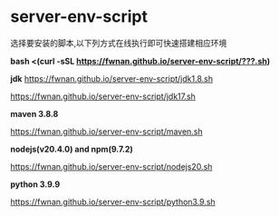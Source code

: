 # server-env-script
选择要安装的脚本,以下列方式在线执行即可快速搭建相应环境

**bash <(curl -sSL https://fwnan.github.io/server-env-script/???.sh)**

**jdk**
https://fwnan.github.io/server-env-script/jdk1.8.sh

https://fwnan.github.io/server-env-script/jdk17.sh

**maven 3.8.8**

https://fwnan.github.io/server-env-script/maven.sh

**nodejs(v20.4.0) and npm(9.7.2)**

https://fwnan.github.io/server-env-script/nodejs20.sh

**python 3.9.9**

https://fwnan.github.io/server-env-script/python3.9.sh
